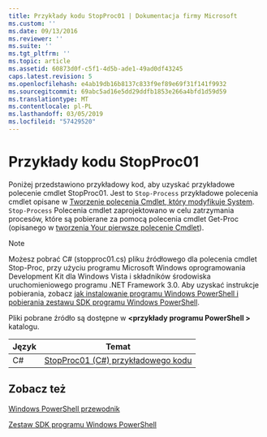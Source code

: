```yaml
---
title: Przykłady kodu StopProc01 | Dokumentacja firmy Microsoft
ms.custom: ''
ms.date: 09/13/2016
ms.reviewer: ''
ms.suite: ''
ms.tgt_pltfrm: ''
ms.topic: article
ms.assetid: 60873d0f-c5f1-4d5b-ade1-49ad0df43245
caps.latest.revision: 5
ms.openlocfilehash: e4ab19db16b8137c833f9ef89e69f31f141f9932
ms.sourcegitcommit: 69abc5ad16e5dd29ddfb1853e266a4bfd1d59d59
ms.translationtype: MT
ms.contentlocale: pl-PL
ms.lasthandoff: 03/05/2019
ms.locfileid: "57429520"
---
```

# <a name="stopproc01-code-samples"></a>Przykłady kodu StopProc01

Poniżej przedstawiono przykładowy kod, aby uzyskać przykładowe polecenie cmdlet StopProc01. Jest to `Stop-Process` przykładowe polecenia cmdlet opisane w [Tworzenie polecenia Cmdlet, który modyfikuje System](../cmdlet/creating-a-cmdlet-that-modifies-the-system.md). `Stop-Process` Polecenia cmdlet zaprojektowano w celu zatrzymania procesów, które są pobierane za pomocą polecenia cmdlet Get-Proc (opisanego w [tworzenia Your pierwsze polecenie Cmdlet](../cmdlet/creating-a-cmdlet-without-parameters.md)).

> [!NOTE]
> Możesz pobrać C# (stopproc01.cs) pliku źródłowego dla polecenia cmdlet Stop-Proc, przy użyciu programu Microsoft Windows oprogramowania Development Kit dla Windows Vista i składników środowiska uruchomieniowego programu .NET Framework 3.0. Aby uzyskać instrukcje pobierania, zobacz [jak instalowanie programu Windows PowerShell i pobierania zestawu SDK programu Windows PowerShell](/powershell/developer/installing-the-windows-powershell-sdk).
>
> Pliki pobrane źródło są dostępne w  **\<przykłady programu PowerShell >** katalogu.

|Język|Temat|
|--------------|-----------|
|C#|[StopProc01 (C#) przykładowego kodu](./stopproc01-csharp-sample-code.md)|

## <a name="see-also"></a>Zobacz też

[Windows PowerShell przewodnik](./windows-powershell-programmer-s-guide.md)

[Zestaw SDK programu Windows PowerShell](../windows-powershell-reference.md)